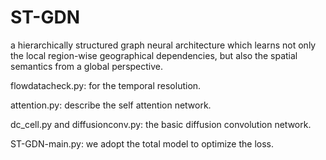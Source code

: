 # ST-GDN 
a hierarchically structured graph neural architecture which learns not only the local region-wise geographical dependencies, but also the spatial semantics from a global perspective.

flowdatacheck.py: for the temporal resolution.

attention.py: describe the self attention network.

dc_cell.py and diffusionconv.py: the basic diffusion convolution network.

ST-GDN-main.py: we adopt the total model to optimize the loss.
